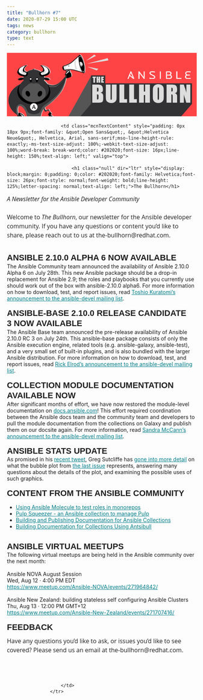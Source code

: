 ```yaml
---
title: "Bullhorn #7"
date: 2020-07-29 15:00 UTC
tags: news
category: bullhorn
type: text
---
```


![Ansible Bullhorn banner](/images/bullhorn-banner-mango.png)

<tr>
                        
                        <td class="mcnTextContent" style="padding: 0px 18px 9px;font-family: &quot;Open Sans&quot;, &quot;Helvetica Neue&quot;, Helvetica, Arial, sans-serif;mso-line-height-rule: exactly;-ms-text-size-adjust: 100%;-webkit-text-size-adjust: 100%;word-break: break-word;color: #202020;font-size: 16px;line-height: 150%;text-align: left;" valign="top">
                        
                            <h1 class="null" dir="ltr" style="display: block;margin: 0;padding: 0;color: #202020;font-family: Helvetica;font-size: 26px;font-style: normal;font-weight: bold;line-height: 125%;letter-spacing: normal;text-align: left;">The Bullhorn</h1>

<p dir="ltr" style="font-family: &quot;Open Sans&quot;, &quot;Helvetica Neue&quot;, Helvetica, Arial, sans-serif;margin: 10px 0;padding: 0;mso-line-height-rule: exactly;-ms-text-size-adjust: 100%;-webkit-text-size-adjust: 100%;color: #202020;font-size: 16px;line-height: 150%;text-align: left;"><em>A Newsletter for the Ansible Developer Community</em><br>
<br>
Welcome to <em>The Bullhorn</em>, our newsletter for the Ansible developer community. If you have any questions or content you’d like to share, please reach out to us at the-bullhorn@redhat.com.<br>
&nbsp;</p>

<h2 class="null" dir="ltr" style="display: block;margin: 0;padding: 0;color: #202020;font-family: Helvetica;font-size: 22px;font-style: normal;font-weight: bold;line-height: 125%;letter-spacing: normal;text-align: left;">ANSIBLE 2.10.0 ALPHA 6&nbsp;NOW AVAILABLE</h2>
The Ansible Community team announced the availability of Ansible 2.10.0 Alpha 6 on July 28th. This new Ansible package should be a drop-in replacement for Ansible 2.9; the roles and playbooks that you currently use should work out of the box with ansible-2.10.0 alpha6. For more information on how to download, test, and report issues, read <a href="https://groups.google.com/forum/#!topic/ansible-devel/TDcg66v1VYI" target="_blank" style="mso-line-height-rule: exactly;-ms-text-size-adjust: 100%;-webkit-text-size-adjust: 100%;color: #007C89;font-weight: normal;text-decoration: underline;">Toshio Kuratomi’s announcement to the ansible-devel mailing list</a>.<br>
&nbsp;
<h2 class="null" style="display: block;margin: 0;padding: 0;color: #202020;font-family: Helvetica;font-size: 22px;font-style: normal;font-weight: bold;line-height: 125%;letter-spacing: normal;text-align: left;">ANSIBLE-BASE 2.10.0 RELEASE CANDIDATE 3&nbsp;NOW AVAILABLE</h2>
The Ansible Base team announced the pre-release availability of Ansible 2.10.0 RC 3 on July 24th. This ansible-base package consists of only the Ansible execution engine, related tools (e.g. ansible-galaxy, ansible-test), and a very small set of built-in plugins, and is also bundled with the larger Ansible distribution. For more information on how to download, test, and report issues, read <a href="https://groups.google.com/forum/#!topic/ansible-devel/PJYaaLhaZYw" target="_blank" style="mso-line-height-rule: exactly;-ms-text-size-adjust: 100%;-webkit-text-size-adjust: 100%;color: #007C89;font-weight: normal;text-decoration: underline;">Rick Elrod’s announcement to the ansible-devel mailing list</a>.<br>
&nbsp;
<h2 class="null" style="display: block;margin: 0;padding: 0;color: #202020;font-family: Helvetica;font-size: 22px;font-style: normal;font-weight: bold;line-height: 125%;letter-spacing: normal;text-align: left;">COLLECTION MODULE DOCUMENTATION AVAILABLE NOW</h2>
After significant months of effort, we have now restored the module-level documentation on <a href="http://docs.ansible.com/" target="_blank" style="mso-line-height-rule: exactly;-ms-text-size-adjust: 100%;-webkit-text-size-adjust: 100%;color: #007C89;font-weight: normal;text-decoration: underline;">docs.ansible.com</a>! This effort required coordination between the Ansible docs team and the community team and developers to pull the module documentation from the collections on Galaxy and publish them on our docsite again. For more information, read <a href="https://groups.google.com/forum/#!topic/ansible-devel/ugrPk9AG7Co" target="_blank" style="mso-line-height-rule: exactly;-ms-text-size-adjust: 100%;-webkit-text-size-adjust: 100%;color: #007C89;font-weight: normal;text-decoration: underline;">Sandra McCann’s announcement to the ansible-devel mailing list</a>.<br>
&nbsp;
<h2 class="null" style="display: block;margin: 0;padding: 0;color: #202020;font-family: Helvetica;font-size: 22px;font-style: normal;font-weight: bold;line-height: 125%;letter-spacing: normal;text-align: left;">ANSIBLE STATS UPDATE</h2>
As promised in his <a href="https://twitter.com/Gwmngilfen/status/1283682301440937984" target="_blank" style="mso-line-height-rule: exactly;-ms-text-size-adjust: 100%;-webkit-text-size-adjust: 100%;color: #007C89;font-weight: normal;text-decoration: underline;">recent tweet</a>, Greg Sutcliffe has <a href="https://emeraldreverie.org/2020/07/24/faq-on-ansible-community-collections-bubbleplot.en-us/" target="_blank" style="mso-line-height-rule: exactly;-ms-text-size-adjust: 100%;-webkit-text-size-adjust: 100%;color: #007C89;font-weight: normal;text-decoration: underline;">gone into more detail</a> on what the bubble plot from <a href="https://mailchi.mp/redhat/the-bullhorn-6" target="_blank" style="mso-line-height-rule: exactly;-ms-text-size-adjust: 100%;-webkit-text-size-adjust: 100%;color: #007C89;font-weight: normal;text-decoration: underline;">the last issue</a> represents, answering many questions about the details of the plot, and examining the possible uses of such graphics.<br>
&nbsp;
<h2 class="null" style="display: block;margin: 0;padding: 0;color: #202020;font-family: Helvetica;font-size: 22px;font-style: normal;font-weight: bold;line-height: 125%;letter-spacing: normal;text-align: left;">CONTENT FROM THE ANSIBLE COMMUNITY</h2>

<ul>
	<li style="mso-line-height-rule: exactly;-ms-text-size-adjust: 100%;-webkit-text-size-adjust: 100%;"><a href="https://www.die-welt.net/2020/07/using-ansible-molecule-to-test-roles-in-monorepos/" target="_blank" style="mso-line-height-rule: exactly;-ms-text-size-adjust: 100%;-webkit-text-size-adjust: 100%;color: #007C89;font-weight: normal;text-decoration: underline;">Using Ansible Molecule to test roles in monorepos</a></li>
	<li style="mso-line-height-rule: exactly;-ms-text-size-adjust: 100%;-webkit-text-size-adjust: 100%;"><a href="https://pulpproject.org/2020/07/16/pulp-squeezer-0.0.1-available/" target="_blank" style="mso-line-height-rule: exactly;-ms-text-size-adjust: 100%;-webkit-text-size-adjust: 100%;color: #007C89;font-weight: normal;text-decoration: underline;">Pulp Squeezer - an Ansible collection to manage Pulp</a></li>
	<li style="mso-line-height-rule: exactly;-ms-text-size-adjust: 100%;-webkit-text-size-adjust: 100%;"><a href="https://www.die-welt.net/2020/07/building-and-publishing-documentation-for-ansible-collections/" target="_blank" style="mso-line-height-rule: exactly;-ms-text-size-adjust: 100%;-webkit-text-size-adjust: 100%;color: #007C89;font-weight: normal;text-decoration: underline;">Building and Publishing Documentation for Ansible Collections</a></li>
	<li style="mso-line-height-rule: exactly;-ms-text-size-adjust: 100%;-webkit-text-size-adjust: 100%;"><a href="https://www.die-welt.net/2020/07/building-documentation-for-ansible-collections-using-antsibull/" target="_blank" style="mso-line-height-rule: exactly;-ms-text-size-adjust: 100%;-webkit-text-size-adjust: 100%;color: #007C89;font-weight: normal;text-decoration: underline;">Building Documentation for Collections Using Antsibull</a></li>
</ul>
&nbsp;

<h2 class="null" style="display: block;margin: 0;padding: 0;color: #202020;font-family: Helvetica;font-size: 22px;font-style: normal;font-weight: bold;line-height: 125%;letter-spacing: normal;text-align: left;">ANSIBLE VIRTUAL MEETUPS</h2>
The following virtual meetups are being held in the Ansible community over the next month:<br>
<br>
Ansible NOVA August Session<br>
Wed, Aug 12 · 4:00 PM EDT<br>
<a href="https://www.meetup.com/Ansible-NOVA/events/271964842/" target="_blank" style="mso-line-height-rule: exactly;-ms-text-size-adjust: 100%;-webkit-text-size-adjust: 100%;color: #007C89;font-weight: normal;text-decoration: underline;">https://www.meetup.com/Ansible-NOVA/events/271964842/</a><br>
<br>
Ansible New Zealand: building stateless self configuring Ansible Clusters<br>
Thu, Aug 13 · 12:00 PM GMT+12<br>
<a href="https://www.meetup.com/Ansible-New-Zealand/events/271707416/" target="_blank" style="mso-line-height-rule: exactly;-ms-text-size-adjust: 100%;-webkit-text-size-adjust: 100%;color: #007C89;font-weight: normal;text-decoration: underline;">https://www.meetup.com/Ansible-New-Zealand/events/271707416/</a><br>
&nbsp;
<h2 class="null" dir="ltr" style="display: block;margin: 0;padding: 0;color: #202020;font-family: Helvetica;font-size: 22px;font-style: normal;font-weight: bold;line-height: 125%;letter-spacing: normal;text-align: left;">FEEDBACK</h2>

<p dir="ltr" style="font-family: &quot;Open Sans&quot;, &quot;Helvetica Neue&quot;, Helvetica, Arial, sans-serif;margin: 10px 0;padding: 0;mso-line-height-rule: exactly;-ms-text-size-adjust: 100%;-webkit-text-size-adjust: 100%;color: #202020;font-size: 16px;line-height: 150%;text-align: left;">Have any questions you’d like to ask, or issues you’d like to see covered? Please send us an email at&nbsp;the-bullhorn@redhat.com.</p>
&nbsp;

<h1 class="null" dir="ltr" style="display: block;margin: 0;padding: 0;color: #202020;font-family: Helvetica;font-size: 26px;font-style: normal;font-weight: bold;line-height: 125%;letter-spacing: normal;text-align: left;">&nbsp;</h1>

                        </td>
                    </tr>
                
